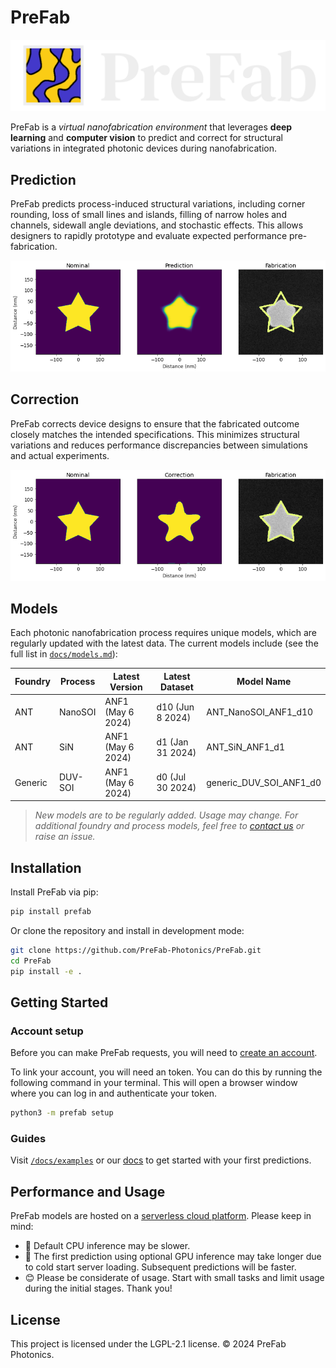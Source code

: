 # PreFab

![PreFab logo](https://github.com/PreFab-Photonics/PreFab/blob/main/docs/assets/logo.png?raw=true)

PreFab is a _virtual nanofabrication environment_ that leverages **deep learning** and **computer vision** to predict and correct for structural variations in integrated photonic devices during nanofabrication.

## Prediction

PreFab predicts process-induced structural variations, including corner rounding, loss of small lines and islands, filling of narrow holes and channels, sidewall angle deviations, and stochastic effects. This allows designers to rapidly prototype and evaluate expected performance pre-fabrication.

![Example of PreFab prediction](https://github.com/PreFab-Photonics/PreFab/blob/main/docs/assets/promo_p.png?raw=true)

## Correction

PreFab corrects device designs to ensure that the fabricated outcome closely matches the intended specifications. This minimizes structural variations and reduces performance discrepancies between simulations and actual experiments.

![Example of PreFab correction](https://github.com/PreFab-Photonics/PreFab/blob/main/docs/assets/promo_c.png?raw=true)

## Models

Each photonic nanofabrication process requires unique models, which are regularly updated with the latest data. The current models include (see the full list in [`docs/models.md`](https://github.com/PreFab-Photonics/PreFab/blob/main/docs/models.md)):

| Foundry | Process | Latest Version    | Latest Dataset   | Model Name  |
| ------- | ------- | ----------------- | ---------------- | ----------- |
| ANT     | NanoSOI | ANF1 (May 6 2024) | d10 (Jun 8 2024) | ANT_NanoSOI_ANF1_d10 |
| ANT     | SiN     | ANF1 (May 6 2024) | d1 (Jan 31 2024) | ANT_SiN_ANF1_d1 |
| Generic | DUV-SOI | ANF1 (May 6 2024) | d0 (Jul 30 2024) | generic_DUV_SOI_ANF1_d0 |

> _New models are to be regularly added. Usage may change. For additional foundry and process models, feel free to [contact us](mailto:hi@prefabphotonics.com) or raise an issue._

## Installation

Install PreFab via pip:

```sh
pip install prefab
```

Or clone the repository and install in development mode:

```sh
git clone https://github.com/PreFab-Photonics/PreFab.git
cd PreFab
pip install -e .
```

## Getting Started

### Account setup

Before you can make PreFab requests, you will need to [create an account](https://www.prefabphotonics.com/login).

To link your account, you will need an token. You can do this by running the following command in your terminal. This will open a browser window where you can log in and authenticate your token.

```sh
python3 -m prefab setup
```

### Guides

Visit [`/docs/examples`](https://github.com/PreFab-Photonics/PreFab/tree/main/docs/examples) or our [docs](https://docs.prefabphotonics.com/) to get started with your first predictions.

## Performance and Usage

PreFab models are hosted on a [serverless cloud platform](https://modal.com/). Please keep in mind:

- 🐢 Default CPU inference may be slower.
- 🥶 The first prediction using optional GPU inference may take longer due to cold start server loading. Subsequent predictions will be faster.
- 😊 Please be considerate of usage. Start with small tasks and limit usage during the initial stages. Thank you!

## License

This project is licensed under the LGPL-2.1 license. © 2024 PreFab Photonics.
